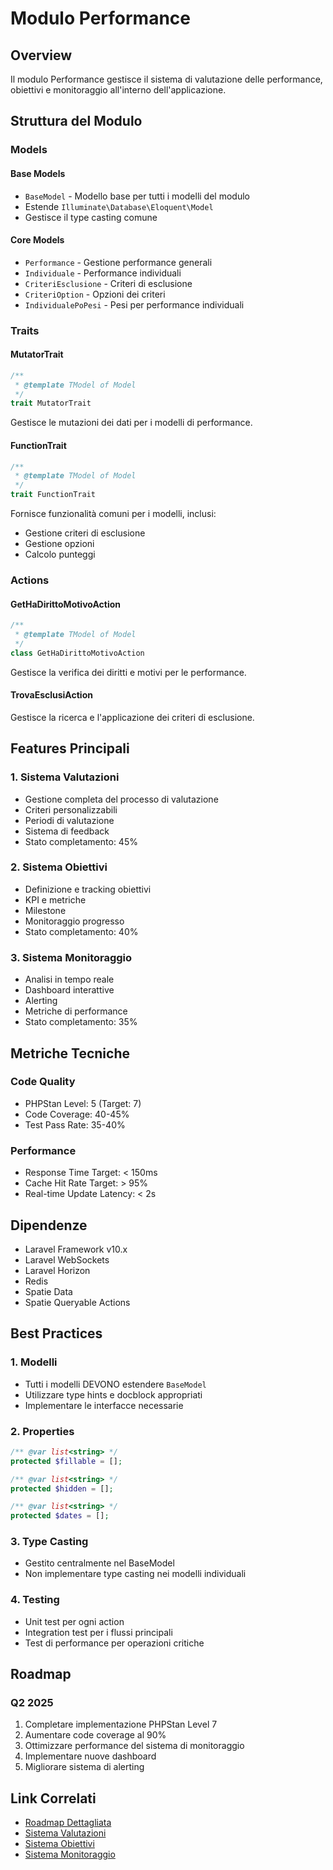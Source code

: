 # Modulo Performance

## Overview
Il modulo Performance gestisce il sistema di valutazione delle performance, obiettivi e monitoraggio all'interno dell'applicazione.

## Struttura del Modulo

### Models

#### Base Models
- `BaseModel` - Modello base per tutti i modelli del modulo
- Estende `Illuminate\Database\Eloquent\Model`
- Gestisce il type casting comune

#### Core Models
- `Performance` - Gestione performance generali
- `Individuale` - Performance individuali
- `CriteriEsclusione` - Criteri di esclusione
- `CriteriOption` - Opzioni dei criteri
- `IndividualePoPesi` - Pesi per performance individuali

### Traits

#### MutatorTrait
```php
/**
 * @template TModel of Model
 */
trait MutatorTrait
```
Gestisce le mutazioni dei dati per i modelli di performance.

#### FunctionTrait
```php
/**
 * @template TModel of Model
 */
trait FunctionTrait
```
Fornisce funzionalità comuni per i modelli, inclusi:
- Gestione criteri di esclusione
- Gestione opzioni
- Calcolo punteggi

### Actions

#### GetHaDirittoMotivoAction
```php
/**
 * @template TModel of Model
 */
class GetHaDirittoMotivoAction
```
Gestisce la verifica dei diritti e motivi per le performance.

#### TrovaEsclusiAction
Gestisce la ricerca e l'applicazione dei criteri di esclusione.

## Features Principali

### 1. Sistema Valutazioni
- Gestione completa del processo di valutazione
- Criteri personalizzabili
- Periodi di valutazione
- Sistema di feedback
- Stato completamento: 45%

### 2. Sistema Obiettivi
- Definizione e tracking obiettivi
- KPI e metriche
- Milestone
- Monitoraggio progresso
- Stato completamento: 40%

### 3. Sistema Monitoraggio
- Analisi in tempo reale
- Dashboard interattive
- Alerting
- Metriche di performance
- Stato completamento: 35%

## Metriche Tecniche

### Code Quality
- PHPStan Level: 5 (Target: 7)
- Code Coverage: 40-45%
- Test Pass Rate: 35-40%

### Performance
- Response Time Target: < 150ms
- Cache Hit Rate Target: > 95%
- Real-time Update Latency: < 2s

## Dipendenze
- Laravel Framework v10.x
- Laravel WebSockets
- Laravel Horizon
- Redis
- Spatie Data
- Spatie Queryable Actions

## Best Practices

### 1. Modelli
- Tutti i modelli DEVONO estendere `BaseModel`
- Utilizzare type hints e docblock appropriati
- Implementare le interfacce necessarie

### 2. Properties
```php
/** @var list<string> */
protected $fillable = [];

/** @var list<string> */
protected $hidden = [];

/** @var list<string> */
protected $dates = [];
```

### 3. Type Casting
- Gestito centralmente nel BaseModel
- Non implementare type casting nei modelli individuali

### 4. Testing
- Unit test per ogni action
- Integration test per i flussi principali
- Test di performance per operazioni critiche

## Roadmap

### Q2 2025
1. Completare implementazione PHPStan Level 7
2. Aumentare code coverage al 90%
3. Ottimizzare performance del sistema di monitoraggio
4. Implementare nuove dashboard
5. Migliorare sistema di alerting

## Link Correlati
- [Roadmap Dettagliata](./roadmap.md)
- [Sistema Valutazioni](./roadmap/features/valutazioni.md)
- [Sistema Obiettivi](./roadmap/features/obiettivi.md)
- [Sistema Monitoraggio](./roadmap/features/monitoraggio.md)
